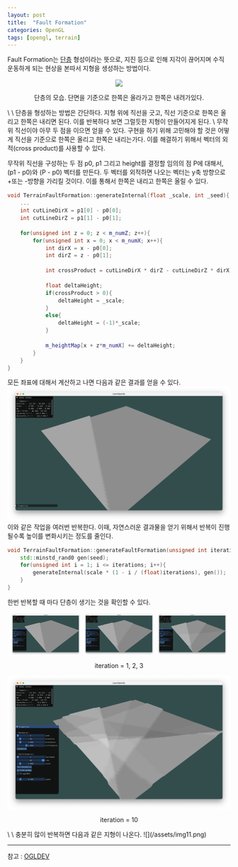 ```yaml
---
layout: post
title:  "Fault Formation"
categories: OpenGL
tags: [opengl, terrain]
---
```

Fault Formation는 [단층](https://ko.wikipedia.org/wiki/단층) 형성이라는 뜻으로, 지진 등으로 인해 지각이 끊어지며 수직 운동하게 되는 현상을 본따서 지형을 생성하는 방법이다.
<p align="center">
  <img src="http://wiki.hash.kr/images/1/1a/단층.png" align="center" width="50%">
  <figcaption align="center">단층의 모습. 단면을 기준으로 한쪽은 올라가고 한쪽은 내려가있다.</figcaption>
</p>
\
\
단층을 형성하는 방법은 간단하다. 지형 위에 직선을 긋고, 직선 기준으로 한쪽은 올리고 한쪽은 내리면 된다. 이를 반복하다 보면 그럴듯한 지형이 만들어지게 된다.
\
무작위 직선이야 아무 두 점을 이으면 얻을 수 있다. 구현을 하기 위해 고민해야 할 것은 어떻게 직선을 기준으로 한쪽은 올리고 한쪽은 내리는가다. 이를 해결하기 위해서 벡터의 외적(cross product)를 사용할 수 있다.

무작위 직선을 구성하는 두 점 p0, p1 그리고 height를 결정할 임의의 점 P에 대해서, (p1 - p0)와 (P - p0) 벡터를 만든다. 두 벡터를 외적하면 나오는 벡터는 y축 방향으로 +또는 -방향을 가리킬 것이다. 이를 통해서 한쪽은 내리고 한쪽은 올릴 수 있다.

```cpp
void TerrainFaultFormation::generateInternal(float _scale, int _seed){
    ...
    int cutLineDirX = p1[0] - p0[0];
    int cutLineDirZ = p1[1] - p0[1];

    for(unsigned int z = 0; z < m_numZ; z++){
        for(unsigned int x = 0; x < m_numX; x++){
            int dirX = x - p0[0];
            int dirZ = z - p0[1];

            int crossProduct = cutLineDirX * dirZ - cutLineDirZ * dirX;

            float deltaHeight;
            if(crossProduct > 0){
                deltaHeight = _scale;
            }
            else{
                deltaHeight = (-1)*_scale;
            }

            m_heightMap[x + z*m_numX] += deltaHeight;
        }
    }
}
```
모든 좌표에 대해서 계산하고 나면 다음과 같은 결과를 얻을 수 있다.
![](/assets/img6.png)
이와 같은 작업을 여러번 반복한다. 이때, 자연스러운 결과물을 얻기 위해서 반복이 진행될수록 높이를 변화시키는 정도를 줄인다.
```cpp
void TerrainFaultFormation::generateFaultFormation(unsigned int iterations, float scale, int seed){
    std::minstd_rand0 gen(seed);
    for(unsigned int i = 1; i <= iterations; i++){
        generateInternal(scale * (1 - i / (float)iterations), gen());
    }
}
```
한번 반복할 때 마다 단층이 생기는 것을 확인할 수 있다.

<p align="center">
  <img src="/assets/img7.png" align="center" width="32%">
  <img src="/assets/img8.png" align="center" width="32%">
  <img src="/assets/img9.png" align="center" width="32%">
  <figcaption align="center">iteration = 1, 2, 3</figcaption>
</p>
<p align="center">
  <img src="/assets/img10.png" align="center" width="100%">
  <figcaption align="center">iteration = 10</figcaption>
</p>
\
\
충분히 많이 반복하면 다음과 같은 지형이 나온다.
![](/assets/img11.png)


---
참고 : [OGLDEV](https://www.youtube.com/watch?v=z9YML6j5yDg)